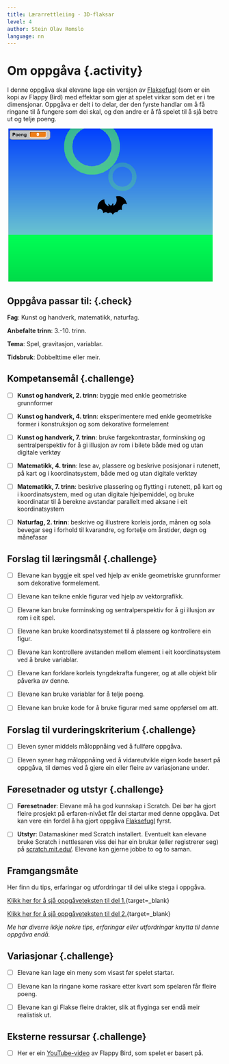 ```yaml
---
title: Lærarrettleiing - 3D-flaksar
level: 4
author: Stein Olav Romslo
language: nn
---
```



# Om oppgåva {.activity}

I denne oppgåva skal elevane lage ein versjon av
[Flaksefugl](../flaksefugl/flaksefugl_nn.html) (som er ein kopi av Flappy Bird)
med effektar som gjer at spelet virkar som det er i tre dimensjonar. Oppgåva er
delt i to delar, der den fyrste handlar om å få ringane til å fungere som dei
skal, og den andre er å få spelet til å sjå betre ut og telje poeng.

![Illustrasjon av eit 3D-flaksar-spel](3d_flakser.png)

## Oppgåva passar til: {.check}

__Fag__: Kunst og handverk, matematikk, naturfag.

__Anbefalte trinn__: 3.-10. trinn.

__Tema__: Spel, gravitasjon, variablar.

__Tidsbruk__: Dobbelttime eller meir.

## Kompetansemål {.challenge}

- [ ] __Kunst og handverk, 2. trinn__: byggje med enkle geometriske grunnformer

- [ ] __Kunst og handverk, 4. trinn__: eksperimentere med enkle geometriske
  former i konstruksjon og som dekorative formelement

- [ ] __Kunst og handverk, 7. trinn__: bruke fargekontrastar, forminsking og
  sentralperspektiv for å gi illusjon av rom i bilete både med og utan digitale
  verktøy

- [ ] __Matematikk, 4. trinn__: lese av, plassere og beskrive posisjonar i
  rutenett, på kart og i koordinatsystem, både med og utan digitale verktøy

- [ ] __Matematikk, 7. trinn__: beskrive plassering og flytting i rutenett, på
  kart og i koordinatsystem, med og utan digitale hjelpemiddel, og bruke
  koordinatar til å berekne avstandar parallelt med aksane i eit koordinatsystem

- [ ] __Naturfag, 2. trinn__: beskrive og illustrere korleis jorda, månen og
  sola bevegar seg i forhold til kvarandre, og fortelje om årstider, døgn og
  månefasar

## Forslag til læringsmål {.challenge}

- [ ] Elevane kan byggje eit spel ved hjelp av enkle geometriske grunnformer som
  dekorative formelement.

- [ ] Elevane kan teikne enkle figurar ved hjelp av vektorgrafikk.

- [ ] Elevane kan bruke forminsking og sentralperspektiv for å gi illusjon av
  rom i eit spel.

- [ ] Elevane kan bruke koordinatsystemet til å plassere og kontrollere ein
  figur.

- [ ] Elevane kan kontrollere avstanden mellom element i eit koordinatsystem ved
  å bruke variablar.

- [ ] Elevane kan forklare korleis tyngdekrafta fungerer, og at alle objekt blir
  påverka av denne.

- [ ] Elevane kan bruke variablar for å telje poeng.

- [ ] Elevane kan bruke kode for å bruke figurar med same oppførsel om att.

## Forslag til vurderingskriterium {.challenge}

- [ ] Eleven syner middels måloppnåing ved å fullføre oppgåva.

- [ ] Eleven syner høg måloppnåing ved å vidareutvikle eigen kode basert på
  oppgåva, til dømes ved å gjere ein eller fleire av variasjonane under.

## Føresetnader og utstyr {.challenge}

- [ ] __Føresetnader__: Elevane må ha god kunnskap i Scratch. Dei bør ha gjort
  fleire prosjekt på erfaren-nivået får dei startar med denne oppgåva. Det kan
  vere ein fordel å ha gjort oppgåva
  [Flaksefugl](../flaksefugl/flaksefugl_nn.html) fyrst.

- [ ] __Utstyr__: Datamaskiner med Scratch installert. Eventuelt kan elevane
  bruke Scratch i nettlesaren viss dei har ein brukar (eller registrerer seg) på
  [scratch.mit.edu/](https://scratch.mit.edu/). Elevane kan gjerne jobbe to og
  to saman.

## Framgangsmåte

Her finn du tips, erfaringar og utfordringar til dei ulike stega i oppgåva.

[Klikk her for å sjå oppgåveteksten til del
1.](../3d_flakser_del1/3d_flakser_del1_nn.html){target=_blank}

[Klikk her for å sjå oppgåveteksten til del
2.](../3d_flakser_del2/3d_flakser_del2_nn.html){target=_blank}

_Me har diverre ikkje nokre tips, erfaringar eller utfordringar knytta til denne
oppgåva endå._

## Variasjonar {.challenge}

- [ ] Elevane kan lage ein meny som visast før spelet startar.

- [ ] Elevane kan la ringane kome raskare etter kvart som spelaren får fleire
  poeng.

- [ ] Elevane kan gi Flakse fleire drakter, slik at flyginga ser endå meir
  realistisk ut.

## Eksterne ressursar {.challenge}

- [ ] Her er ein [YouTube-video](https://www.youtube.com/watch?v%3DfQoJZuBwrkU)
  av Flappy Bird, som spelet er basert på.
